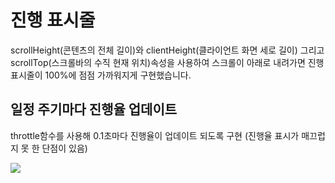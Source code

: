 <h1>진행 표시줄</h1>
<p>scrollHeight(콘텐츠의 전체 길이)와 clientHeight(클라이언트 화면 세로 길이) 그리고 scrollTop(스크롤바의 수직 현재 위치)속성을 사용하여 스크롤이 아래로 내려가면 진행 표시줄이 100%에 점점 가까워지게 구현했습니다.</p>

<h2>일정 주기마다 진행율 업데이트</h2>
<p>throttle함수를 사용해 0.1초마다 진행율이 업데이트 되도록 구현 (진행율 표시가 매끄럽지 못 한 단점이 있음)</p>
<img src="https://github.com/tptkds/ProgressBar/assets/58039782/3ac84294-686e-4e1c-8a06-96141b4aad3a">

